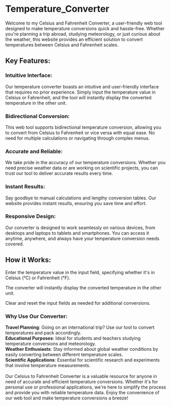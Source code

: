 # Temperature_Converter

Welcome to my Celsius and Fahrenheit Converter, a user-friendly web tool designed to make temperature conversions quick and hassle-free. Whether you're planning a trip abroad, studying meteorology, or just curious about the weather, this website provides an efficient solution to convert temperatures between Celsius and Fahrenheit scales.

## Key Features:

### Intuitive Interface: 
Our temperature converter boasts an intuitive and user-friendly interface that requires no prior experience. Simply input the temperature value in Celsius or Fahrenheit, and the tool will instantly display the converted temperature in the other unit.

### Bidirectional Conversion: 
This web tool supports bidirectional temperature conversion, allowing you to convert from Celsius to Fahrenheit or vice versa with equal ease. No need for multiple calculations or navigating through complex menus.

### Accurate and Reliable: 
We take pride in the accuracy of our temperature conversions. Whether you need precise weather data or are working on scientific projects, you can trust our tool to deliver accurate results every time.

### Instant Results: 
Say goodbye to manual calculations and lengthy conversion tables. Our website provides instant results, ensuring you save time and effort.

### Responsive Design: 
Our converter is designed to work seamlessly on various devices, from desktops and laptops to tablets and smartphones. You can access it anytime, anywhere, and always have your temperature conversion needs covered.

## How it Works:

Enter the temperature value in the input field, specifying whether it's in Celsius (°C) or Fahrenheit (°F).

The converter will instantly display the converted temperature in the other unit.

Clear and reset the input fields as needed for additional conversions.

### Why Use Our Converter:

**Travel Planning**: Going on an international trip? Use our tool to convert temperatures and pack accordingly.<br>
**Educational Purposes**: Ideal for students and teachers studying temperature conversions and meteorology.<br>
**Weather Enthusiasts**: Stay informed about global weather conditions by easily converting between different temperature scales.<br>
**Scientific Applications**: Essential for scientific research and experiments that involve temperature measurements.
<br>
<br>
Our Celsius to Fahrenheit Converter is a valuable resource for anyone in need of accurate and efficient temperature conversions. Whether it's for personal use or professional applications, we're here to simplify the process and provide you with reliable temperature data. Enjoy the convenience of our web tool and make temperature conversions a breeze!






